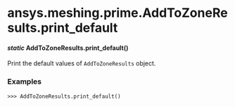 <a id="ansys-meshing-prime-addtozoneresults-print-default"></a>

# ansys.meshing.prime.AddToZoneResults.print_default

<a id="ansys.meshing.prime.AddToZoneResults.print_default"></a>

#### *static* AddToZoneResults.print_default()

Print the default values of `AddToZoneResults` object.

### Examples

```pycon
>>> AddToZoneResults.print_default()
```

<!-- !! processed by numpydoc !! -->
